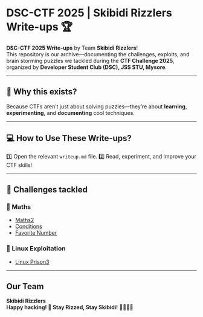 #  DSC-CTF 2025 | Skibidi Rizzlers Write-ups 🏆

 **DSC-CTF 2025 Write-ups** by Team **Skibidi Rizzlers**!  
This repository is our archive—documenting the challenges, exploits, and brain storming puzzles we tackled during the **CTF Challenge 2025**, organized by **Developer Student Club (DSC), JSS STU, Mysore**.  

---

## 📌 **Why this exists?**  

Because CTFs aren’t just about solving puzzles—they’re about **learning**, **experimenting**, and **documenting** cool techniques.  


---

## 💻 How to Use These Write-ups?  
1️⃣ Open the relevant `writeup.md` file. 
2️⃣ Read, experiment, and improve your CTF skills!  


---

## 📜 Challenges tackled  

### 🔢 Maths 
- [Maths2](/maths2.md )  
- [Conditions](/conditions.md)  
- [Favorite Number](/fav_number.md)  

### 🐧 Linux Exploitation  
- [Linux Prison3](/linux_prison3.md)  


---
##  Our Team  
**Skibidi Rizzlers**  
**Happy hacking! 🚀 Stay Rizzed, Stay Skibidi!** 🎯🔥🏴‍☠️  

